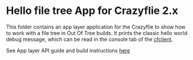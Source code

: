 # Hello file tree App for Crazyflie 2.x

This folder contains an app layer application for the Crazyflie to show how to work with a file tree in Out Of Tree builds.
It prints the classic hello world debug message, which can be read in the console tab of the [cfclient](https://github.com/bitcraze/crazyflie-clients-python).

See App layer API guide and build instructions [here](https://www.bitcraze.io/documentation/repository/crazyflie-firmware/master/userguides/app_layer/)
